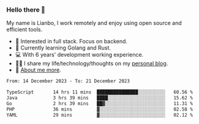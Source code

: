 ### Hello there 👋

My name is Lianbo, I work remotely and enjoy using open source and efficient tools.

- 🔭 Interested in full stack. Focus on backend.
- 🌱 Currently learning Golang and Rust.
- 💻 With 6 years' development working experience.
- ✍🏻 I share my life/technology/thoughts on my [personal blog](https://godruoyi.com).
- 👒 [About me more](https://godruoyi.com/posts/About-godruoyi).

<!--START_SECTION:waka-->

```txt
From: 14 December 2023 - To: 21 December 2023

TypeScript       14 hrs 11 mins  ███████████████░░░░░░░░░░   60.56 %
Java             3 hrs 39 mins   ████░░░░░░░░░░░░░░░░░░░░░   15.62 %
Go               2 hrs 39 mins   ██▓░░░░░░░░░░░░░░░░░░░░░░   11.31 %
PHP              36 mins         ▓░░░░░░░░░░░░░░░░░░░░░░░░   02.58 %
YAML             29 mins         ▓░░░░░░░░░░░░░░░░░░░░░░░░   02.12 %
```

<!--END_SECTION:waka-->

